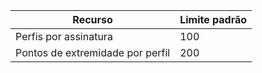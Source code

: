 Recurso| Limite padrão
---|---
Perfis por assinatura | 100
Pontos de extremidade por perfil| 200

<!---HONumber=August15_HO7-->